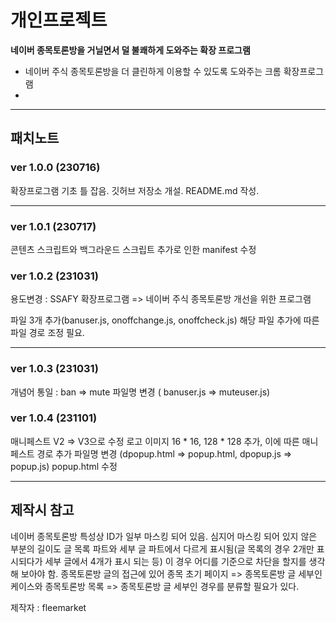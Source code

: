 # 개인프로젝트

 **네이버 종목토론방을 거닐면서 덜 불쾌하게 도와주는 확장 프로그램**

- 네이버 주식 종목토론방을 더 클린하게 이용할 수 있도록 도와주는 크롬 확장프로그램
- 
---

## 패치노트

### ver 1.0.0 (230716)

확장프로그램 기초 틀 잡음.
깃허브 저장소 개설.
README.md 작성.

---
### ver 1.0.1 (230717)

콘텐츠 스크립트와 백그라운드 스크립트 추가로 인한 manifest 수정

### ver 1.0.2 (231031)

용도변경 : SSAFY 확장프로그램 => 네이버 주식 종목토론방 개선을 위한 프로그램

파일 3개 추가(banuser.js, onoffchange.js, onoffcheck.js)
해당 파일 추가에 따른 파일 경로 조정 필요. 

---

### ver 1.0.3 (231031)

개념어 통일 : ban => mute
파일명 변경 ( banuser.js => muteuser.js)


### ver 1.0.4 (231101)

매니페스트 V2 => V3으로 수정
로고 이미지 16 * 16, 128 * 128 추가, 이에 따른 매니페스트 경로 추가
파일명 변경 (dpopup.html => popup.html, dpopup.js => popup.js)
popup.html 수정

---
## 제작시 참고

네이버 종목토론방 특성상 ID가 일부 마스킹 되어 있음. 
심지어 마스킹 되어 있지 않은 부분의 길이도 글 목록 파트와
세부 글 파트에서 다르게 표시됨(글 목록의 경우 2개만 표시되다가 세부 글에서 4개가 표시 되는 등)
이 경우 어디를 기준으로 차단을 할지를 생각해 보아야 함. 
종목토론방 글의 접근에 있어 종목 초기 페이지 => 종목토론방 글 세부인 케이스와
종목토론방 목록 => 종목토론방 글 세부인 경우를 분류할 필요가 있다. 

제작자 : fleemarket
